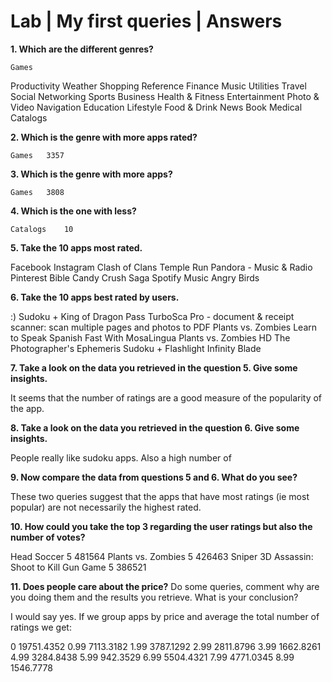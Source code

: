 # Lab | My first queries | Answers 

**1. Which are the different genres?**

	Games
Productivity
Weather
Shopping
Reference
Finance
Music
Utilities
Travel
Social Networking
Sports
Business
Health & Fitness
Entertainment
Photo & Video
Navigation
Education
Lifestyle
Food & Drink
News
Book
Medical
Catalogs

**2. Which is the genre with more apps rated?**

	Games	3357

**3. Which is the genre with more apps?**

	Games	3808

**4. Which is the one with less?**

	Catalogs	10

**5. Take the 10 apps most rated.**

Facebook
Instagram
Clash of Clans
Temple Run
Pandora - Music & Radio
Pinterest
Bible
Candy Crush Saga
Spotify Music
Angry Birds

**6. Take the 10 apps best rated by users.**

:) Sudoku +
King of Dragon Pass
TurboSca Pro - document & receipt scanner: scan multiple pages and photos to PDF
Plants vs. Zombies
Learn to Speak Spanish Fast With MosaLingua
Plants vs. Zombies HD
The Photographer's Ephemeris
Sudoku +
Flashlight 
Infinity Blade

**7. Take a look on the data you retrieved in the question 5. Give some insights.**

It seems that the number of ratings are a good measure of the popularity of the app. 

**8. Take a look on the data you retrieved in the question 6. Give some insights.**

People really like sudoku apps. Also a high number of 

**9. Now compare the data from questions 5 and 6. What do you see?**

These two queries suggest that the apps that have most ratings (ie most popular) are not necessarily the highest rated.

**10. How could you take the top 3 regarding the user ratings but also the number of votes?**

Head Soccer	5	481564
Plants vs. Zombies	5	426463
Sniper 3D Assassin: Shoot to Kill Gun Game	5	386521

**11. Does people care about the price?** Do some queries, comment why are you doing them and the results you retrieve. What is your conclusion?

I would say yes. If we group apps by price and average the total number of ratings we get:

0	19751.4352
0.99	7113.3182
1.99	3787.1292
2.99	2811.8796
3.99	1662.8261
4.99	3284.8438
5.99	942.3529
6.99	5504.4321
7.99	4771.0345
8.99	1546.7778